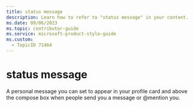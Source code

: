```yaml
---
title: status message
description: Learn how to refer to "status message" in your content.
ms.date: 09/06/2023
ms.topic: contributor-guide
ms.service: microsoft-product-style-guide
ms.custom:
  - TopicID 71464
---
```



# status message

A personal message you can set to appear in your profile card and above the compose box when people send you a message or @mention you.

